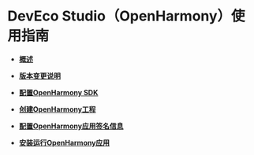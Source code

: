 # DevEco Studio（OpenHarmony）使用指南


- **[概述](deveco-studio-overview.md)**

- **[版本变更说明](deveco-studio-release-notes.md)**

- **[配置OpenHarmony SDK](configuring-openharmony-sdk.md)**

- **[创建OpenHarmony工程](create-openharmony-project.md)**

- **[配置OpenHarmony应用签名信息](configuring-openharmony-app-signature.md)**

- **[安装运行OpenHarmony应用](installing-openharmony-app.md)**